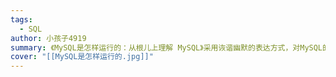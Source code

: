 ```yaml
---
tags:
  - SQL
author: 小孩子4919
summary: 《MySQL是怎样运行的：从根儿上理解 MySQL》采用诙谐幽默的表达方式，对MySQL的底层运行原理进行了介绍，内容涵盖了使用MySQL的同学在求职面试和工作中常见的一些核心概念。  《MySQL是怎样运行的：从根儿上理解 MySQL》总计22 章，划分为4个部分。第1部分介绍了MySQL入门的一些知识，比如MySQL的服务器程序和客户端程序有哪些、MySQL的启动选项和系统变量，以及使用的字符集等。第2部分是本书后续章节的基础，介绍了MySQL的一些基础知识，比如记录、页面、索引、表空间的结构和用法等。第3部分则与大家在工作中经常遇到的查询优化问题紧密相关，介绍了单表查询、连接查询的执行原理，MySQL基于成本和规则的优化具体指什么，并详细分析了Explain语句的执行结果。第4部分则是与MySQL中的事务和锁相关，介绍了事务概念的来源，MySQL是如何实现事务的，包括redo日志、undo日志、MVCC、各种锁的细节等。
cover: "[[MySQL是怎样运行的.jpg]]"
---
```

